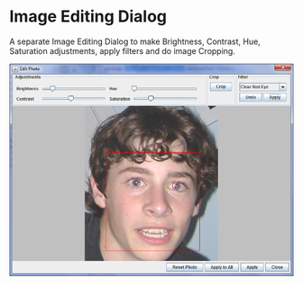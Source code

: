Image Editing Dialog
=========
A separate Image Editing Dialog to make Brightness, Contrast, Hue, Saturation adjustments, apply filters and do image Cropping.

![Screenshot](https://github.com/dimnorin/Image-Editor-Dialog/raw/master/img/screenshot.png)
